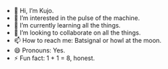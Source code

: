- 👋 Hi, I’m Kujo.
- 👀 I’m interested in the pulse of the machine.
- 🌱 I’m currently learning all the things.
- 💞️ I’m looking to collaborate on all the things.
- 📫 How to reach me: Batsignal or howl at the moon.
- 😄 Pronouns: Yes.
- ⚡ Fun fact: 1 + 1 = 8, honest.

<!---
KKhujo/KKhujo is a ✨ special ✨ repository because its `README.md` (this file) appears on your GitHub profile.
You can click the Preview link to take a look at your changes.
--->
